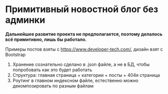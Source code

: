 # Примитивный новостной блог без админки

**Дальнейшее развитие проекта не предполагается, поэтому делалось всё примитивно, лишь бы работало.**

Примеры постов взяты с https://www.developer-tech.com/, дизайн взят с Bootstrap

1. Хранение сознательно сделано в .json файле, а не в БД, чтобы попробовать как это будет работать
2. Структура: главная страница + категории + посты + 404я страница
3. Роутинг в главном индексном файле, естественно можно декомпозировать по разным файлам